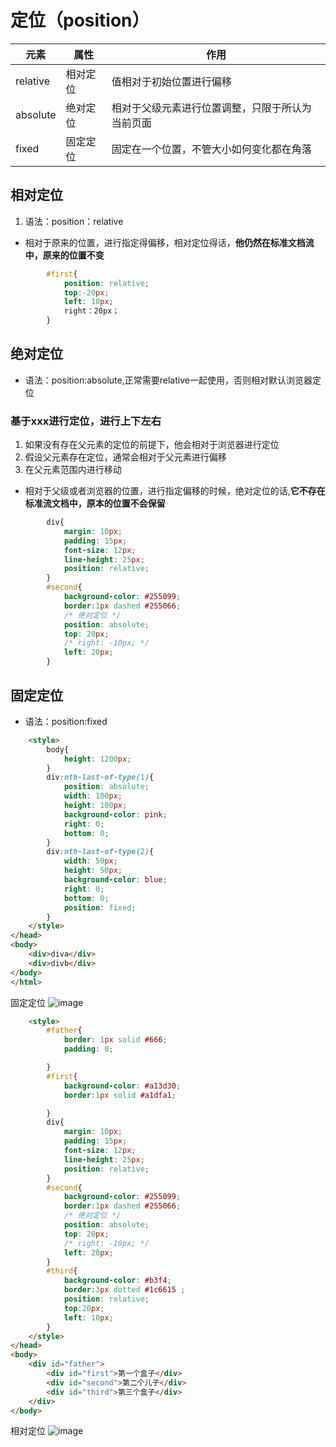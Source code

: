 # 定位（position）
元素|属性|作用|
--|--|---|
relative|相对定位|值相对于初始位置进行偏移
absolute|绝对定位|相对于父级元素进行位置调整，只限于所认为当前页面
fixed|固定定位|固定在一个位置，不管大小如何变化都在角落


## 相对定位

1. 语法：position：relative
  - 相对于原来的位置，进行指定得偏移，相对定位得话，**他仍然在标准文档流中，原来的位置不变**
  
```css
        #first{
            position: relative;  
            top:-20px;
            left: 10px;
            right：20px；
        }
```
        
## 绝对定位

- 语法：position:absolute,正常需要relative一起使用，否则相对默认浏览器定位

### 基于xxx进行定位，进行上下左右
1. 如果没有存在父元素的定位的前提下，他会相对于浏览器进行定位
2. 假设父元素存在定位，通常会相对于父元素进行偏移
3. 在父元素范围内进行移动
  - 相对于父级或者浏览器的位置，进行指定偏移的时候，绝对定位的话,**它不存在标准流文档中，原本的位置不会保留**
 
```css
        div{
            margin: 10px;
            padding: 15px;
            font-size: 12px;
            line-height: 25px;
            position: relative;
        }
        #second{
            background-color: #255099;
            border:1px dashed #255066;
            /* 绝对定位 */
            position: absolute;
            top: 20px;
            /* right: -10px; */
            left: 20px;
        }
```        

## 固定定位

- 语法：position:fixed

```html
    <style>
        body{
            height: 1200px;
        }
        div:nth-last-of-type(1){
            position: absolute;
            width: 100px;
            height: 100px;
            background-color: pink;
            right: 0;
            bottom: 0;
        }
        div:nth-last-of-type(2){
            width: 50px;
            height: 50px;
            background-color: blue;
            right: 0;
            bottom: 0;
            position: fixed;
        }
    </style>
</head>
<body>
    <div>diva</div>
    <div>divb</div>
</body>
</html>
```
固定定位
![image](https://user-images.githubusercontent.com/109905813/189706942-3c5a7267-37d6-4ff2-99b1-41a76e10b478.png)


```html
    <style>
        #father{
            border: 1px solid #666;
            padding: 0;

        }
        #first{
            background-color: #a13d30;
            border:1px solid #a1dfa1;

        }
        div{
            margin: 10px;
            padding: 15px;
            font-size: 12px;
            line-height: 25px;
            position: relative;
        }
        #second{
            background-color: #255099;
            border:1px dashed #255066;
            /* 绝对定位 */
            position: absolute;
            top: 20px;
            /* right: -10px; */
            left: 20px;
        }
        #third{
            background-color: #b3f4;
            border:3px dotted #1c6615 ;
            position: relative;  
            top:20px;
            left: 10px;
        }
    </style>
</head>
<body>
    <div id="father">
        <div id="first">第一个盒子</div>
        <div id="second">第二个儿子</div>
        <div id="third">第三个盒子</div>
    </div>
</body>
```

相对定位
![image](https://user-images.githubusercontent.com/109905813/189707597-cbbcc46c-c027-445e-9168-1b4632d1b170.png)

